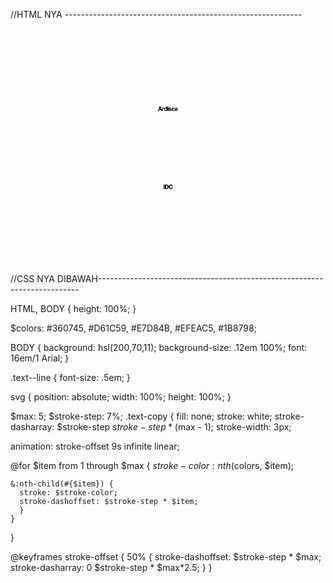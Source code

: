 //HTML NYA -----------------------------------------------------------

<svg viewBox="0 0 800 600">
  <symbol id="s-text">
    <text text-anchor="middle"
          x="50%"
          y="35%"
          class="text--line"
          >
      Ardisca
    </text>
    <text text-anchor="middle"
          x="50%"
          y="68%"
          class="text--line2"
          >
      IDC
    </text>
    
  </symbol>
  
  <g class="g-ants">
    <use xlink:href="#s-text"
      class="text-copy"></use>     
    <use xlink:href="#s-text"
      class="text-copy"></use>     
    <use xlink:href="#s-text"
      class="text-copy"></use>     
    <use xlink:href="#s-text"
      class="text-copy"></use>     
    <use xlink:href="#s-text"
      class="text-copy"></use>     
  </g>
  
  
</svg>

//CSS NYA DIBAWAH-------------------------------------------------------------------------


HTML, BODY {
  height: 100%;
  }

$colors: #360745, #D61C59, #E7D84B, #EFEAC5, #1B8798;

BODY {
  background: hsl(200,70,11);
  background-size: .12em 100%;
  font: 16em/1 Arial;
}

.text--line {
  font-size: .5em;
  }

svg {
  position: absolute;
  width: 100%;
  height: 100%;
  }

$max: 5;
$stroke-step: 7%; 
.text-copy {
  fill: none;
  stroke: white;
  stroke-dasharray: $stroke-step $stroke-step * ($max - 1);
  stroke-width: 3px;
  
  animation: stroke-offset 9s infinite linear;
  
  @for $item from 1 through $max {
    $stroke-color: nth($colors, $item);
    
    &:nth-child(#{$item}) {
      stroke: $stroke-color;
      stroke-dashoffset: $stroke-step * $item;
      }
    }
  }

@keyframes stroke-offset {
  50% {
    stroke-dashoffset: $stroke-step * $max;  
    stroke-dasharray: 0 $stroke-step * $max*2.5;
  }
}

